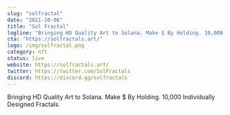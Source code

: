 ```yaml
---
slug: "solfractal"
date: "2021-10-06"
title: "Sol Fractal"
logline: "Bringing HD Quality Art to Solana. Make $ By Holding. 10,000 Individually Designed Fractals. "
cta: "https://solfractals.art/"
logo: /img/solfractal.png
category: nft
status: live
website: https://solfractals.art/
twitter: https://twitter.com/SolFractals
discord: https://discord.gg/solfractals
---
```


Bringing HD Quality Art to Solana. Make $ By Holding. 10,000 Individually Designed Fractals. 
